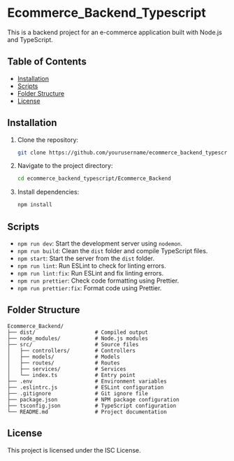 # Ecommerce_Backend_Typescript

This is a backend project for an e-commerce application built with Node.js and TypeScript.

## Table of Contents

- [Installation](#installation)
- [Scripts](#scripts)
- [Folder Structure](#folder-structure)
- [License](#license)

## Installation

1. Clone the repository:
    ```sh
    git clone https://github.com/yourusername/ecommerce_backend_typescript.git
    ```
2. Navigate to the project directory:
    ```sh
    cd ecommerce_backend_typescript/Ecommerce_Backend
    ```
3. Install dependencies:
    ```sh
    npm install
    ```

## Scripts

- `npm run dev`: Start the development server using `nodemon`.
- `npm run build`: Clean the `dist` folder and compile TypeScript files.
- `npm start`: Start the server from the `dist` folder.
- `npm run lint`: Run ESLint to check for linting errors.
- `npm run lint:fix`: Run ESLint and fix linting errors.
- `npm run prettier`: Check code formatting using Prettier.
- `npm run prettier:fix`: Format code using Prettier.

## Folder Structure

```
Ecommerce_Backend/
├── dist/                   # Compiled output
├── node_modules/           # Node.js modules
├── src/                    # Source files
│   ├── controllers/        # Controllers
│   ├── models/             # Models
│   ├── routes/             # Routes
│   ├── services/           # Services
│   └── index.ts            # Entry point
├── .env                    # Environment variables
├── .eslintrc.js            # ESLint configuration
├── .gitignore              # Git ignore file
├── package.json            # NPM package configuration
├── tsconfig.json           # TypeScript configuration
└── README.md               # Project documentation
```

## License

This project is licensed under the ISC License.

